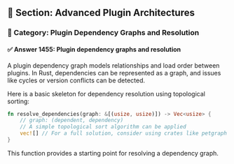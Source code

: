 ## 📘 Section: Advanced Plugin Architectures  
### 🔹 Category: Plugin Dependency Graphs and Resolution  
#### ✅ Answer 1455: Plugin dependency graphs and resolution

A plugin dependency graph models relationships and load order between plugins. In Rust, dependencies can be represented as a graph, and issues like cycles or version conflicts can be detected.

Here is a basic skeleton for dependency resolution using topological sorting:

```rust
fn resolve_dependencies(graph: &[(usize, usize)]) -> Vec<usize> {
    // graph: (dependent, dependency)
    // A simple topological sort algorithm can be applied
    vec![] // For a full solution, consider using crates like petgraph
}
```
This function provides a starting point for resolving a dependency graph.

